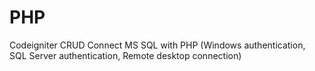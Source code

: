 PHP
===

Codeigniter CRUD
Connect MS SQL with PHP (Windows authentication, SQL Server authentication, Remote desktop connection)
